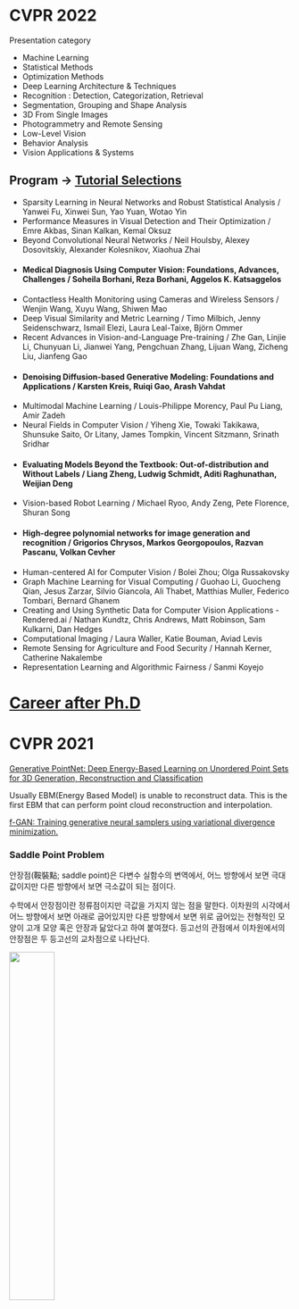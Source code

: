 # CVPR 2022

Presentation category

* Machine Learning
* Statistical Methods
* Optimization Methods
* Deep Learning Architecture & Techniques
* Recognition : Detection, Categorization, Retrieval
* Segmentation, Grouping and Shape Analysis
* 3D From Single Images
* Photogrammetry and Remote Sensing
* Low-Level Vision
* Behavior Analysis
* Vision Applications & Systems

## Program -> [Tutorial Selections](https://cvpr2022.thecvf.com/tutorial-selections)

* Sparsity Learning in Neural Networks and Robust Statistical Analysis / Yanwei Fu, Xinwei Sun, Yao Yuan, Wotao Yin
* Performance Measures in Visual Detection and Their Optimization / Emre Akbas, Sinan Kalkan, Kemal Oksuz
* Beyond Convolutional Neural Networks / Neil Houlsby, Alexey Dosovitskiy, Alexander Kolesnikov, Xiaohua Zhai
* #### Medical Diagnosis Using Computer Vision: Foundations, Advances, Challenges / Soheila Borhani, Reza Borhani, Aggelos K. Katsaggelos
* Contactless Health Monitoring using Cameras and Wireless Sensors / Wenjin Wang, Xuyu Wang, Shiwen Mao
* Deep Visual Similarity and Metric Learning / Timo Milbich, Jenny Seidenschwarz, Ismail Elezi, Laura Leal-Taixe, Björn Ommer
* Recent Advances in Vision-and-Language Pre-training / Zhe Gan, Linjie Li, Chunyuan Li, Jianwei Yang, Pengchuan Zhang, Lijuan Wang, Zicheng Liu, Jianfeng Gao
* #### Denoising Diffusion-based Generative Modeling: Foundations and Applications / Karsten Kreis, Ruiqi Gao, Arash Vahdat
* Multimodal Machine Learning / Louis-Philippe Morency, Paul Pu Liang, Amir Zadeh
* Neural Fields in Computer Vision / Yiheng Xie, Towaki Takikawa, Shunsuke Saito, Or Litany, James Tompkin, Vincent Sitzmann, Srinath Sridhar
* #### Evaluating Models Beyond the Textbook: Out-of-distribution and Without Labels / Liang Zheng, Ludwig Schmidt, Aditi Raghunathan, Weijian Deng
* Vision-based Robot Learning / Michael Ryoo, Andy Zeng, Pete Florence, Shuran Song
* #### High-degree polynomial networks for image generation and recognition / Grigorios Chrysos, Markos Georgopoulos, Razvan Pascanu, Volkan Cevher
* Human-centered AI for Computer Vision / Bolei Zhou; Olga Russakovsky
* Graph Machine Learning for Visual Computing / Guohao Li, Guocheng Qian, Jesus Zarzar, Silvio Giancola, Ali Thabet, Matthias Muller, Federico Tombari, Bernard Ghanem
* Creating and Using Synthetic Data for Computer Vision Applications - Rendered.ai / Nathan Kundtz, Chris Andrews, Matt Robinson, Sam Kulkarni, Dan Hedges
* Computational Imaging / Laura Waller, Katie Bouman, Aviad Levis
* Remote Sensing for Agriculture and Food Security / Hannah Kerner, Catherine Nakalembe
* Representation Learning and Algorithmic Fairness / Sanmi Koyejo

# [Career after Ph.D](https://cvpr2022.thecvf.com/jobs?page=1)

# CVPR 2021

[Generative PointNet: Deep Energy-Based Learning on Unordered Point Sets for 3D Generation, Reconstruction and Classification](https://openaccess.thecvf.com/content/CVPR2021/papers/Xie_Generative_PointNet_Deep_Energy-Based_Learning_on_Unordered_Point_Sets_for_CVPR_2021_paper.pdf)

Usually EBM(Energy Based Model) is unable to reconstruct data. This is the first EBM that can perform point cloud reconstruction and interpolation.

[f-GAN: Training generative neural samplers using variational divergence minimization.](https://arxiv.org/pdf/1606.00709.pdf)

### Saddle Point Problem

안장점(鞍裝點; saddle point)은 다변수 실함수의 변역에서, 어느 방향에서 보면 극대값이지만 다른 방향에서 보면 극소값이 되는 점이다.

수학에서 안장점이란 정류점이지만 극값을 가지지 않는 점을 말한다. 이차원의 시각에서 어느 방향에서 보면 아래로 굽어있지만 다른 방향에서 보면 위로 굽어있는 전형적인 모양이 고개 모양 혹은 안장과 닮았다고 하여 붙여졌다. 등고선의 관점에서 이차원에서의 안장점은 두 등고선의 교차점으로 나타난다.

<img src="https://github.com/hyeseongkim0/CVPR/blob/main/images/saddle point.PNG" width="40%">
